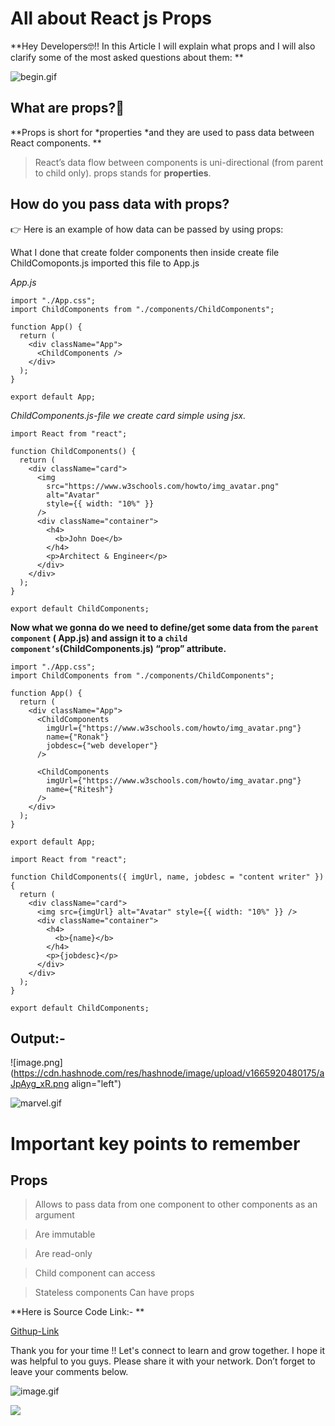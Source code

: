 # All about React js Props

**Hey Developers🤓‼ In this Article I will explain what props and I will also clarify some of the most asked questions about them:
**

![begin.gif](https://media.tenor.com/ovTs5QlXju4AAAAC/lets-get-started-lets-begin.gif)


## What are props?🧐

**Props is short for *properties *and they are used to pass data between React components. **

> React’s data flow between components is uni-directional (from parent to child only).
> props stands for **properties**.

## How do you pass data with props?

👉 Here is an example of how data can be passed by using props:

What I done that create folder components then inside create file ChildComoponts.js
imported this file to App.js 

*App.js*

```
import "./App.css";
import ChildComponents from "./components/ChildComponents";

function App() {
  return (
    <div className="App">
      <ChildComponents />
    </div>
  );
}

export default App;
```

*ChildComponents.js-file we create card  simple using jsx.*

```
import React from "react";

function ChildComponents() {
  return (
    <div className="card">
      <img
        src="https://www.w3schools.com/howto/img_avatar.png"
        alt="Avatar"
        style={{ width: "10%" }}
      />
      <div className="container">
        <h4>
          <b>John Doe</b>
        </h4>
        <p>Architect & Engineer</p>
      </div>
    </div>
  );
}

export default ChildComponents;
```


**Now what we gonna do we need to define/get some data from the `parent component` (  App.js)  and assign it to a `child component’s`(ChildComponents.js)  “prop” attribute.**


```
import "./App.css";
import ChildComponents from "./components/ChildComponents";

function App() {
  return (
    <div className="App">
      <ChildComponents
        imgUrl={"https://www.w3schools.com/howto/img_avatar.png"}
        name={"Ronak"}
        jobdesc={"web developer"}
      />

      <ChildComponents
        imgUrl={"https://www.w3schools.com/howto/img_avatar.png"}
        name={"Ritesh"}
      />
    </div>
  );
}

export default App;
```

```
import React from "react";

function ChildComponents({ imgUrl, name, jobdesc = "content writer" }) {
  return (
    <div className="card">
      <img src={imgUrl} alt="Avatar" style={{ width: "10%" }} />
      <div className="container">
        <h4>
          <b>{name}</b>
        </h4>
        <p>{jobdesc}</p>
      </div>
    </div>
  );
}

export default ChildComponents;
```

Output:-
---

![image.png](https://cdn.hashnode.com/res/hashnode/image/upload/v1665920480175/aJpAyg_xR.png align="left")



![marvel.gif](https://media.tenor.com/4wMKQjUDRi8AAAAS/captain-america-done-avengers-marvel.gif)


# Important key points to remember

## Props

> Allows to pass data from one component to other components as an argument

> Are immutable

> Are read-only

> Child component can access 

> Stateless components Can have props


**Here is Source  Code Link:-
**

[Githup-Link](https://github.com/Richa-12y/Pforprops)

Thank you for your time !! Let's connect to learn and grow together. I hope it was helpful to you guys. Please share it with your network. Don’t forget to leave your comments below.


![image.gif](https://media.tenor.com/rWBNCGRRZekAAAAi/bye.gif)

[<a href="https://www.buymeacoffee.com/kricha000l"><img src="https://img.buymeacoffee.com/button-api/?text=Buy me a coffee&emoji=☕&slug=kricha000l&button_colour=5F7FFF&font_colour=ffffff&font_family=Cookie&outline_colour=000000&coffee_colour=FFDD00" /></a>](https://www.buymeacoffee.com/kricha000l)

